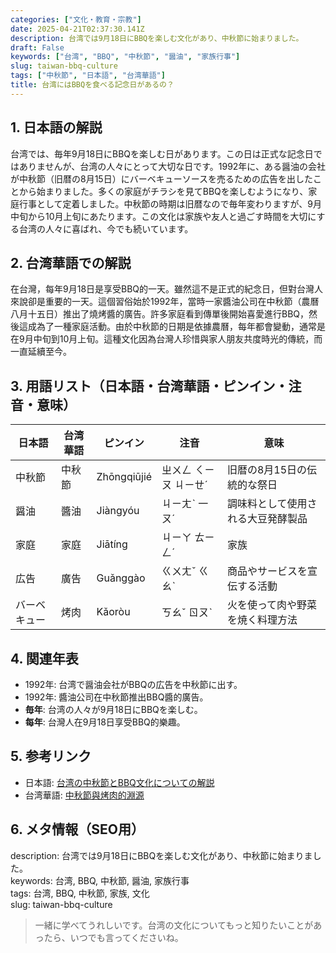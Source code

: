 ```yaml
---
categories: ["文化・教育・宗教"]
date: 2025-04-21T02:37:30.141Z
description: 台湾では9月18日にBBQを楽しむ文化があり、中秋節に始まりました。
draft: False
keywords: ["台湾", "BBQ", "中秋節", "醤油", "家族行事"]
slug: taiwan-bbq-culture
tags: ["中秋節", "日本語", "台湾華語"]
title: 台湾にはBBQを食べる記念日があるの？
---
```




## 1. 日本語の解説  
台湾では、毎年9月18日にBBQを楽しむ日があります。この日は正式な記念日ではありませんが、台湾の人々にとって大切な日です。1992年に、ある醤油の会社が中秋節（旧暦の8月15日）にバーベキューソースを売るための広告を出したことから始まりました。多くの家庭がチラシを見てBBQを楽しむようになり、家庭行事として定着しました。中秋節の時期は旧暦なので毎年変わりますが、9月中旬から10月上旬にあたります。この文化は家族や友人と過ごす時間を大切にする台湾の人々に喜ばれ、今でも続いています。

## 2. 台湾華語での解説  
在台灣，每年9月18日是享受BBQ的一天。雖然這不是正式的紀念日，但對台灣人來說卻是重要的一天。這個習俗始於1992年，當時一家醬油公司在中秋節（農曆八月十五日）推出了燒烤醬的廣告。許多家庭看到傳單後開始喜愛進行BBQ，然後這成為了一種家庭活動。由於中秋節的日期是依據農曆，每年都會變動，通常是在9月中旬到10月上旬。這種文化因為台灣人珍惜與家人朋友共度時光的傳統，而一直延續至今。

## 3. 用語リスト（日本語・台湾華語・ピンイン・注音・意味）  
| 日本語  | 台湾華語   | ピンイン      | 注音       | 意味                     |
|--------|------------|-------------|----------|------------------------|
| 中秋節  | 中秋節     | Zhōngqiūjié | ㄓㄨㄥ ㄑㄧㄡ ㄐㄧㄝˊ | 旧暦の8月15日の伝統的な祭日    |
| 醤油    | 醬油       | Jiàngyóu    | ㄐㄧㄤˋ 一ㄡˊ      | 調味料として使用される大豆発酵製品 |
| 家庭    | 家庭       | Jiātíng     | ㄐㄧㄚ ㄊㄧㄥˊ     | 家族                    |
| 広告    | 廣告       | Guǎnggào    | ㄍㄨㄤˇ ㄍㄠˋ     | 商品やサービスを宣伝する活動    |
| バーベキュー | 烤肉       | Kǎoròu      | ㄎㄠˇ ㄖㄡˋ      | 火を使って肉や野菜を焼く料理方法 |

## 4. 関連年表  
- 1992年: 台湾で醤油会社がBBQの広告を中秋節に出す。  
- 1992年: 醬油公司在中秋節推出BBQ醬的廣告。  
- **毎年**: 台湾の人々が9月18日にBBQを楽しむ。  
- **每年**: 台灣人在9月18日享受BBQ的樂趣。  

## 5. 参考リンク  
- 日本語: [台湾の中秋節とBBQ文化についての解説](https://www.taiwan.net.tw/jp/news/index.htm)  
- 台湾華語: [中秋節與烤肉的淵源](https://www.taiwan.net.tw/zh_tw/news/index.htm)  

## 6. メタ情報（SEO用）  
description: 台湾では9月18日にBBQを楽しむ文化があり、中秋節に始まりました。  
keywords: 台湾, BBQ, 中秋節, 醤油, 家族行事  
tags: 台湾, BBQ, 中秋節, 家族, 文化  
slug: taiwan-bbq-culture  

> 一緒に学べてうれしいです。台湾の文化についてもっと知りたいことがあったら、いつでも言ってくださいね。